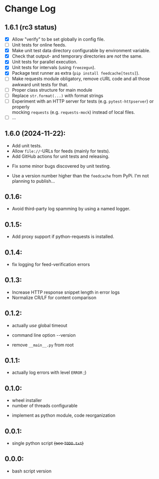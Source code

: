 # Change Log

## 1.6.1 (rc3 status)
  - [X] Allow "verify" to be set globally in config file.
  - [ ] Unit tests for online feeds.
  - [X] Make unit test data directory configurable by environment variable.
  - [X] Check that output- and temporary directories are *not* the same.
  - [X] Unit tests for parallel execution.
  - [X] Unit tests for intervals (using `freezegun`).
  - [X] Package test runner as extra (`pip install feedcache[tests]`).
  - [ ] Make requests module obligatory, remove cURL code and all those awkward unit tests for that.
  - [ ] Proper class structure for main module
  - [ ] Replace `str.format(...)` with format strings
  - [ ] Experiment with an HTTP server for tests (e.g. `pytest-httpserver`) or properly  
        mocking `requests` (e.g. `requests-mock`) instead of local files.
  - [ ] ...

## 1.6.0 (2024-11-22):
  + Add unit tests.
  + Allow `file://`-URLs for feeds (mainly for tests).
  + Add GitHub actions for unit tests and releasing.
  - Fix some minor bugs discovered by unit testing.
  * Use a version number higher than the `feedcache` from PyPi. I'm not planning to publish...

## 0.1.6:
  * Avoid third-party log spamming by using a named logger.

## 0.1.5:
  + Add proxy support if python-requests is installed.

## 0.1.4:
  - fix logging for feed-verification errors

## 0.1.3:
  * Increase HTTP response snippet length in error logs
  * Normalize CR/LF for content comparison

## 0.1.2:
  - actually *use* global timeout
  + command line option --version
  - remove `__main__.py` from root

## 0.1.1:
  * actually log errors with level `ERROR` ;)

## 0.1.0:
  + wheel installer
  + number of threads configurable
  * implement as python module, code reorganization

## 0.0.1:
  * single python script ~~(see `TODO.txt`)~~

## 0.0.0:
  + bash script version